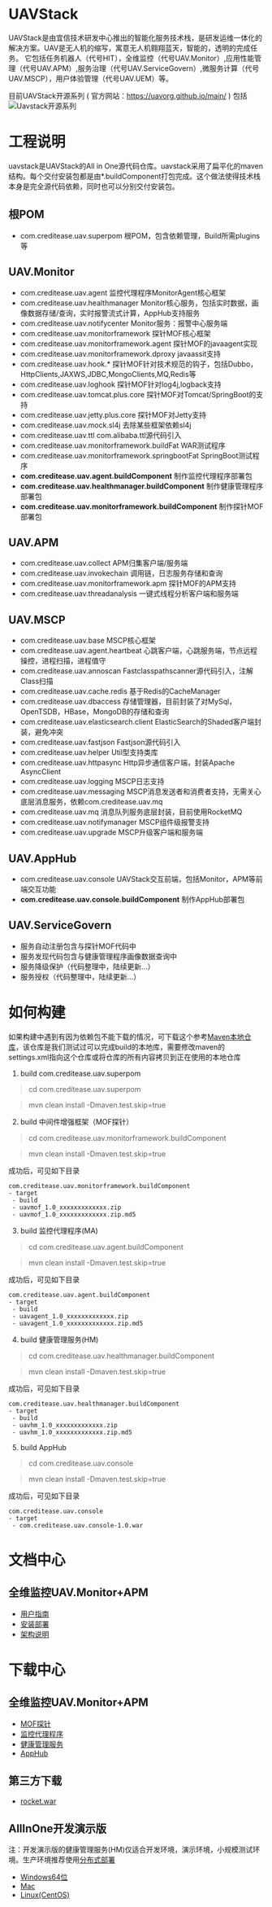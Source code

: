 # UAVStack
UAVStack是由宜信技术研发中心推出的智能化服务技术栈，是研发运维一体化的解决方案。UAV是无人机的缩写，寓意无人机翱翔蓝天，智能的，透明的完成任务。
它包括任务机器人（代号HIT），全维监控（代号UAV.Monitor）,应用性能管理（代号UAV.APM）,服务治理（代号UAV.ServiceGovern）,微服务计算（代号UAV.MSCP），用户体验管理（代号UAV.UEM）等。

目前UAVStack开源系列 ( 官方网站：https://uavorg.github.io/main/ ) 包括
![Uavstack开源系列](https://uavorg.github.io/main/index/img/support/openSource.png)
# 工程说明
uavstack是UAVStack的All in One源代码仓库。uavstack采用了扁平化的maven结构。每个交付安装包都是由*.buildComponent打包完成。这个做法使得技术栈本身是完全源代码依赖，同时也可以分别交付安装包。

## 根POM
* com.creditease.uav.superpom  根POM，包含依赖管理，Build所需plugins等

## UAV.Monitor
* com.creditease.uav.agent             监控代理程序MonitorAgent核心框架
* com.creditease.uav.healthmanager     Monitor核心服务，包括实时数据，画像数据存储/查询，实时报警流式计算，AppHub支持服务
* com.creditease.uav.notifycenter      Monitor服务：报警中心服务端
* com.creditease.uav.monitorframework  探针MOF核心框架
* com.creditease.uav.monitorframework.agent   探针MOF的javaagent实现
* com.creditease.uav.monitorframework.dproxy  javaassit支持
* com.creditease.uav.hook.*          探针MOF针对技术规范的钩子，包括Dubbo，HttpClients,JAXWS,JDBC,MongoClients,MQ,Redis等
* com.creditease.uav.loghook         探针MOF针对log4j,logback支持
* com.creditease.uav.tomcat.plus.core  探针MOF对Tomcat/SpringBoot的支持
* com.creditease.uav.jetty.plus.core   探针MOF对Jetty支持
* com.creditease.uav.mock.sl4j       去除某些框架依赖sl4j
* com.creditease.uav.ttl             com.alibaba.ttl源代码引入
* com.creditease.uav.monitorframework.buildFat        WAR测试程序
* com.creditease.uav.monitorframework.springbootFat   SpringBoot测试程序
* **com.creditease.uav.agent.buildComponent**             制作监控代理程序部署包
* **com.creditease.uav.healthmanager.buildComponent**     制作健康管理程序部署包
* **com.creditease.uav.monitorframework.buildComponent**  制作探针MOF部署包

## UAV.APM
* com.creditease.uav.collect          APM归集客户端/服务端
* com.creditease.uav.invokechain      调用链，日志服务存储和查询
* com.creditease.uav.monitorframework.apm  探针MOF的APM支持
* com.creditease.uav.threadanalysis        一键式线程分析客户端和服务端

## UAV.MSCP
* com.creditease.uav.base              MSCP核心框架
* com.creditease.uav.agent.heartbeat   心跳客户端，心跳服务端，节点远程操控，进程扫描，进程值守
* com.creditease.uav.annoscan          Fastclasspathscanner源代码引入，注解Class扫描
* com.creditease.uav.cache.redis       基于Redis的CacheManager
* com.creditease.uav.dbaccess        存储管理器，目前封装了对MySql，OpenTSDB，HBase，MongoDB的存储和查询
* com.creditease.uav.elasticsearch.client ElasticSearch的Shaded客户端封装，避免冲突
* com.creditease.uav.fastjson           Fastjson源代码引入
* com.creditease.uav.helper             Util型支持类库
* com.creditease.uav.httpasync          Http异步通信客户端，封装Apache AsyncClient
* com.creditease.uav.logging            MSCP日志支持
* com.creditease.uav.messaging          MSCP消息发送者和消费者支持，无需关心底层消息服务，依赖com.creditease.uav.mq
* com.creditease.uav.mq                 消息队列服务底层封装，目前使用RocketMQ      
* com.creditease.uav.notifymanager      MSCP组件级报警支持     
* com.creditease.uav.upgrade            MSCP升级客户端和服务端

## UAV.AppHub
* com.creditease.uav.console           UAVStack交互前端，包括Monitor，APM等前端交互功能
* **com.creditease.uav.console.buildComponent**    制作AppHub部署包

## UAV.ServiceGovern
* 服务自动注册包含与探针MOF代码中
* 服务发现代码包含与健康管理程序画像数据查询中
* 服务降级保护（代码整理中，陆续更新...）
* 服务授权（代码整理中，陆续更新...）

# 如何构建
如果构建中遇到有因为依赖包不能下载的情况，可下载这个参考[Maven本地仓库](http://pan.baidu.com/s/1eRBPyEI)，该仓库是我们测试过可以完成build的本地库，需要修改maven的settings.xml指向这个仓库或将仓库的所有内容拷贝到正在使用的本地仓库

1. build com.creditease.uav.superpom
> cd com.creditease.uav.superpom

> mvn clean install -Dmaven.test.skip=true

2. build 中间件增强框架（MOF探针）
> cd com.creditease.uav.monitorframework.buildComponent

> mvn clean install -Dmaven.test.skip=true

成功后，可见如下目录
   ```
  com.creditease.uav.monitorframework.buildComponent
  - target
    - build
    - uavmof_1.0_xxxxxxxxxxxxx.zip
    - uavmof_1.0_xxxxxxxxxxxxx.zip.md5
   ```

3. build 监控代理程序(MA)
> cd com.creditease.uav.agent.buildComponent

> mvn clean install -Dmaven.test.skip=true

成功后，可见如下目录
   ```
  com.creditease.uav.agent.buildComponent
  - target
    - build
    - uavagent_1.0_xxxxxxxxxxxxx.zip
    - uavagent_1.0_xxxxxxxxxxxxx.zip.md5
   ```
4. build 健康管理服务(HM)
> cd com.creditease.uav.healthmanager.buildComponent

> mvn clean install -Dmaven.test.skip=true

成功后，可见如下目录
   ```
  com.creditease.uav.healthmanager.buildComponent
  - target
    - build
    - uavhm_1.0_xxxxxxxxxxxxx.zip
    - uavhm_1.0_xxxxxxxxxxxxx.zip.md5
   ```
5. build AppHub
> cd com.creditease.uav.console

> mvn clean install -Dmaven.test.skip=true

成功后，可见如下目录
   ```
  com.creditease.uav.console
  - target
    - com.creditease.uav.console-1.0.war
   ```
# 文档中心
## 全维监控UAV.Monitor+APM
* [用户指南](https://uavorg.github.io/main/uavdoc_useroperation/index.html)
* [安装部署](https://uavorg.github.io/main/uavdoc_deploydocs/index.html)
* [架构说明](https://uavorg.github.io/main/uavdoc_architecture/index.html)

# 下载中心
## 全维监控UAV.Monitor+APM
* [MOF探针](http://pan.baidu.com/s/1c1P0rni)
* [监控代理程序](http://pan.baidu.com/s/1cD9tuu)
* [健康管理服务](http://pan.baidu.com/s/1eROaqEA)
* [AppHub](http://pan.baidu.com/s/1dEBlhwX)

## 第三方下载
* [rocket.war](http://pan.baidu.com/s/1pKCmJ3P)

## AllInOne开发演示版
注：开发演示版的健康管理服务(HM)仅适合开发环境，演示环境，小规模测试环境。生产环境推荐使用<a href="https://uavorg.github.io/main/uavdoc_deploydocs/healmanagerInstall/healmanagerInstall/microservice.html" target="_blank">分布式部署</a>
* [Windows64位](http://pan.baidu.com/s/1boA9p75)
* [Mac](http://pan.baidu.com/s/1i5uyAyT)
* [Linux(CentOS)](http://pan.baidu.com/s/1qYr21m0)




